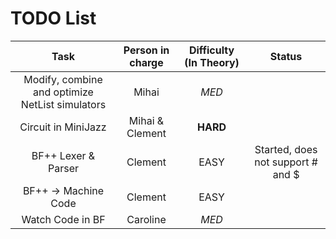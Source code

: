 # TODO List #

| Task | Person in charge | Difficulty (In Theory) | Status |
|:-:|:-:|:-:|:-:|
| Modify, combine and optimize NetList simulators | Mihai | _MED_ | |
| Circuit in MiniJazz | Mihai & Clement | **HARD** | |
| BF++ Lexer & Parser | Clement | EASY | Started, does not support # and $ |
| BF++ -> Machine Code | Clement | EASY | |
| Watch Code in BF | Caroline | _MED_ | |
